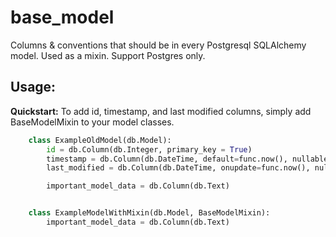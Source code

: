 # base_model

Columns & conventions that should be in every Postgresql SQLAlchemy model. Used as a mixin. Support Postgres only.

## Usage:

**Quickstart:** To add id, timestamp, and last modified columns, simply add BaseModelMixin to your model classes.

```python
    class ExampleOldModel(db.Model):
        id = db.Column(db.Integer, primary_key = True)
        timestamp = db.Column(db.DateTime, default=func.now(), nullable=False)
        last_modified = db.Column(db.DateTime, onupdate=func.now(), nullable=False)

        important_model_data = db.Column(db.Text)


    class ExampleModelWithMixin(db.Model, BaseModelMixin):
        important_model_data = db.Column(db.Text)
```
